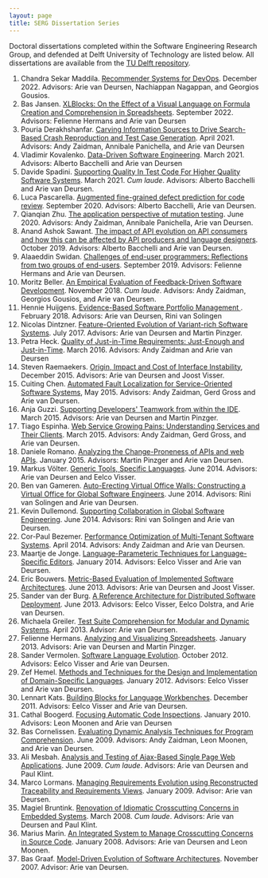 ```yaml
---
layout: page
title: SERG Dissertation Series
---
```


Doctoral dissertations completed within the Software Engineering Research Group, and defended at Delft University of Technology are listed below.
All dissertations are available from the [TU Delft repository](https://repository.tudelft.nl/islandora/search/contributor%3Adeursen?collection=research&f%5B0%5D=mods_genre_s%3A%22doctoral%5C%20thesis%22&display=tud_default).

1. Chandra Sekar Maddila. [Recommender Systems for DevOps](https://doi.org/10.4233/uuid:769d3d81-8a84-4f59-80a6-2d237aa878a4). December 2022. Advisors: Arie van Deursen, Nachiappan Nagappan, and Georgios Gousios.
1. Bas Jansen. [XLBlocks: On the Effect of a Visual Language on Formula Creation and Comprehension in Spreadsheets](https://doi.org/10.4233/uuid:2df1b141-cd35-41e8-abde-9910134bbda0). September 2022. Advisors: Felienne Hermans and Arie van Deursen
1. Pouria Derakhshanfar. [Carving Information Sources to Drive Search-Based Crash Reproduction and Test Case Generation](https://doi.org/10.4233/uuid:aac5f17a-63d5-45c7-9570-3cea057cd016). April 2021. Advisors: Andy Zaidman, Annibale Panichella, and Arie van Deursen
1. Vladimir Kovalenko. [Data-Driven Software Engineering](https://doi.org/10.4233/uuid:e5da9c8d-02ab-42e3-9480-9af6bd5a7d49). March 2021. Advisors: Alberto Bacchelli and Arie van Deursen
1. Davide Spadini. [Supporting Quality In Test Code For Higher Quality Software Systems](https://doi.org/10.4233/uuid:fed36b88-bd13-47a8-ad0c-add1e0575f7a). March 2021. _Cum laude_. Advisors: Alberto Bacchelli and Arie van Deursen.
1. Luca Pascarella. [Augmented fine-grained defect prediction for code review](https://doi.org/10.4233/uuid:e553e8ae-73be-4718-ab93-81f466db7347). September 2020. Advisors: Alberto Bacchelli, Arie van Deursen.
1. Qianqian Zhu. [The application perspective of mutation testing](https://doi.org/10.4233/uuid:116a487e-c14d-47f8-b1f5-8e9738d263d0). June 2020. Advisors: Andy Zaidman, Annibale Panichella, Arie van Deursen.
1. Anand Ashok Sawant. [The impact of API evolution on API consumers and how this can be affected by API producers and language designers](https://doi.org/10.4233/uuid:3d7bc400-2447-4a88-8768-3025d7b54b7f). October 2019. Advisors: Alberto Bacchelli and Arie van Deursen.
1. Alaaeddin Swidan. [Challenges of end-user programmers: Reflections from two groups of end-users](https://repository.tudelft.nl/islandora/object/uuid:01110abf-6e9e-4518-abd3-c4e0daa13f6f?collection=research). September 2019. Advisors: Felienne Hermans and Arie van Deursen.
1. Moritz Beller. [An Empirical Evaluation of Feedback-Driven Software Development](https://doi.org/10.4233/uuid:b2946104-2092-42bb-a1ee-3b085d110466). November 2018. _Cum laude_. Advisors: Andy Zaidman, Georgios Gousios, and Arie van Deursen.
1. Hennie Huijgens. [Evidence-Based Software Portfolio Management
](https://doi.org/10.4233/uuid:f8fa946a-0178-40e7-bf9c-b91962698481). February 2018.
Advisors: Arie van Deursen, Rini van Solingen
1. Nicolas Dintzner. [Feature-Oriented Evolution of Variant-rich Software Systems](https://doi.org/10.4233/uuid:d23770ce-51ad-43d3-960b-3fa2ad7623f1). July 2017. Advisors: Arie van Deursen and Martin Pinzger.
1. Petra Heck. [Quality of Just-in-Time Requirements: Just-Enough and Just-in-Time](https://doi.org/10.4233/uuid:5890f1cb-2a90-4bfa-83ba-81b602dca0d5). March 2016. Advisors: Andy Zaidman and Arie van Deursen
1. Steven Raemaekers. [Origin, Impact and Cost of Interface Instability](https://doi.org/10.4233/uuid:dbb70852-e06b-40f7-b872-60047f962dbc), December 2015. Advisors: Arie van Deursen and Joost Visser.
1. Cuiting Chen. [Automated Fault Localization for Service-Oriented Software Systems](https://doi.org/10.4233/uuid:f36d1e3e-70cb-4e79-a339-cbfb35fa16e6), May 2015. Advisors: Andy Zaidman, Gerd Gross and Arie van Deursen.
1. Anja Guzzi. [Supporting Developers' Teamwork from within the IDE](https://doi.org/10.4233/uuid:bb27eb90-fa46-4db2-a28b-7c719f0d6b7b). March 2015. Advisors: Arie van Deursen and Martin Pinzger.
1. Tiago Espinha. [Web Service Growing Pains: Understanding Services and Their Clients](https://doi.org/10.4233/uuid:0b513351-7ce5-438c-b266-56fd9838b543). March 2015. Advisors: Andy Zaidman, Gerd Gross, and Arie van Deursen.
1. Daniele Romano. [Analyzing the Change-Proneness of APIs and web APIs](https://doi.org/10.4233/uuid:215065f7-d22d-4189-a5cb-0b2e91897cd1). January 2015. Advisors: Martin Pinzger and Arie van Deursen.
1. Markus Völter. [Generic Tools, Specific Languages](http://resolver.tudelft.nl/uuid:53c8e1e0-7a4c-43ed-9426-934c0a5a6522). June 2014. Advisors: Arie van Deursen and Eelco Visser.
1. Ben van Gameren. [Auto-Erecting Virtual Office Walls: Constructing a Virtual Office for Global Software Engineers](https://doi.org/10.4233/uuid:566a8fce-900a-425e-b18a-fd38af01ba3b). June 2014. Advisors: Rini van Solingen and Arie van Deursen.
1. Kevin Dullemond. [Supporting Collaboration in Global Software Engineering](https://doi.org/10.4233/uuid:011b1333-c89d-426e-8bfb-77577deea2a3). June 2014. Advisors: Rini van Solingen and Arie van Deursen.
1. Cor-Paul Bezemer. [Performance Optimization of Multi-Tenant Software Systems](https://doi.org/10.4233/uuid:c4722b45-252d-4385-9ece-378348d1df35). April 2014. Advisors: Andy Zaidman and Arie van Deursen.
1. Maartje de Jonge. [Language-Parameteric Techniques for Language-Specific Editors](https://doi.org/10.4233/uuid:5b485a4a-e502-42d9-8bd2-21c02226ed91). January 2014. Advisors: Eelco Visser and Arie van Deursen.
1. Eric Bouwers. [Metric-Based Evaluation of Implemented Software Architectures](https://doi.org/10.4233/uuid:6b65c5f5-398c-4a41-8806-31c638b1891c). June 2013. Advisors: Arie van Deursen and Joost Visser.
1. Sander van der Burg. [A Reference Architecture for Distributed Software Deployment](https://doi.org/10.4233/uuid:354341be-bdcc-45ef-95b0-b74b426a020b). June 2013. Advisors: Eelco Visser, Eelco Dolstra, and Arie van Deursen.
1. Michaela Greiler. [Test Suite Comprehension for Modular and Dynamic Systems](https://doi.org/10.4233/uuid:34a51f6a-a286-42ed-b9f1-2c9221b10ec3). April 2013. Advisor: Arie van Deursen.
1. Felienne Hermans. [Analyzing and Visualizing Spreadsheets](https://doi.org/10.4233/uuid:3a3ea534-68df-44a5-8a2d-411826d0335a). January 2013. Advisors: Arie van Deursen and Martin Pinzger.
1. Sander Vermolen. [Software Language Evolution](https://doi.org/10.4233/uuid:93988a21-5be3-4181-b471-b5a941a3641b). October 2012. Advisors: Eelco Visser and Arie van Deursen.
1. Zef Hemel. [Methods and Techniques for the Design and Implementation of Domain-Specific Languages](http://resolver.tudelft.nl/uuid:c3ca8bef-ecda-4f71-9fda-bfc4bd353660). January 2012. Advisors: Eelco Visser and Arie van Deursen.
1. Lennart Kats. [Building Blocks for Language Workbenches](http://resolver.tudelft.nl/uuid:c3b17264-a7ed-4f6d-aca7-88c34f2f6958). December 2011. Advisors: Eelco Visser and Arie van Deursen.
1. Cathal Boogerd. [Focusing Automatic Code Inspections](http://resolver.tudelft.nl/uuid:320ae614-d8fd-4799-9684-bd4f8feb011d). January 2010. Advisors: Leon Moonen and Arie van Deursen
1. Bas Cornelissen. [Evaluating Dynamic Analysis Techniques for Program Comprehension](http://resolver.tudelft.nl/uuid:d8ed32c8-a1da-43ba-a4df-9c0eddc1437d). June 2009. Advisors: Andy Zaidman, Leon Moonen, and Arie van Deursen.
1. Ali Mesbah. [Analysis and Testing of Ajax-Based Single Page Web Applications](http://resolver.tudelft.nl/uuid:e007961e-feb5-41d8-8612-2280c6a70e43). June 2009. _Cum laude_. Advisors: Arie van Deursen and Paul Klint.
1. Marco Lormans. [Managing Requirements Evolution using Reconstructed Traceability and Requirements Views](http://resolver.tudelft.nl/uuid:f4b55e54-2729-456e-992b-7b87ac406a72). January 2009. Advisor: Arie van Deursen.
1. Magiel Bruntink. [Renovation of Idiomatic Crosscutting Concerns in Embedded Systems](http://resolver.tudelft.nl/uuid:576da4a7-781c-4950-a36e-2366211022a7). March 2008. _Cum laude_. Advisors: Arie van Deursen and  Paul Klint.
1. Marius Marin. [An Integrated System to Manage Crosscutting Concerns in Source Code](http://resolver.tudelft.nl/uuid:f3c0ade4-80bf-4f86-a07a-4f86a29f653d). January 2008. Advisors: Arie van Deursen and Leon Moonen.
1. Bas Graaf. [Model-Driven Evolution of Software Architectures](http://resolver.tudelft.nl/uuid:f724734b-eab2-4e50-b697-92671479d87e). November 2007. Advisor: Arie van Deursen.
